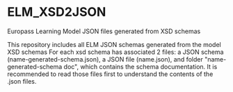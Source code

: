 # ELM_XSD2JSON
Europass Learning Model JSON files generated from XSD schemas

This repository includes all  ELM JSON schemas generated from the model XSD schemas
For each xsd schema has associated 2 files: a JSON schema (name-generated-schema.json), a JSON file (name.json), and folder "name-generated-schema doc", which contains the schema documentation. It is recommended to read those files first to understand the contents of the .json files.
